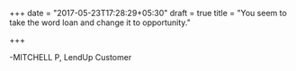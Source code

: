 +++
date = "2017-05-23T17:28:29+05:30"
draft = true
title = "You seem to take the word loan and change it to opportunity."

+++

-MITCHELL P, LendUp Customer
